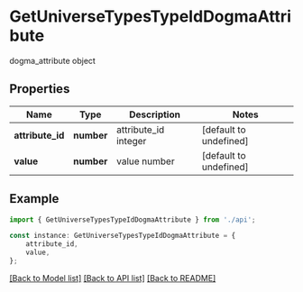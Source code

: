 # GetUniverseTypesTypeIdDogmaAttribute

dogma_attribute object

## Properties

Name | Type | Description | Notes
------------ | ------------- | ------------- | -------------
**attribute_id** | **number** | attribute_id integer | [default to undefined]
**value** | **number** | value number | [default to undefined]

## Example

```typescript
import { GetUniverseTypesTypeIdDogmaAttribute } from './api';

const instance: GetUniverseTypesTypeIdDogmaAttribute = {
    attribute_id,
    value,
};
```

[[Back to Model list]](../README.md#documentation-for-models) [[Back to API list]](../README.md#documentation-for-api-endpoints) [[Back to README]](../README.md)
